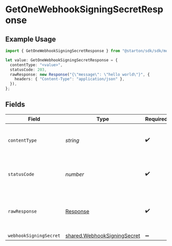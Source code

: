 # GetOneWebhookSigningSecretResponse

## Example Usage

```typescript
import { GetOneWebhookSigningSecretResponse } from "@starton/sdk/sdk/models/operations";

let value: GetOneWebhookSigningSecretResponse = {
  contentType: "<value>",
  statusCode: 203,
  rawResponse: new Response("{\"message\": \"hello world\"}", {
    headers: { "Content-Type": "application/json" },
  }),
};
```

## Fields

| Field                                                                             | Type                                                                              | Required                                                                          | Description                                                                       |
| --------------------------------------------------------------------------------- | --------------------------------------------------------------------------------- | --------------------------------------------------------------------------------- | --------------------------------------------------------------------------------- |
| `contentType`                                                                     | *string*                                                                          | :heavy_check_mark:                                                                | HTTP response content type for this operation                                     |
| `statusCode`                                                                      | *number*                                                                          | :heavy_check_mark:                                                                | HTTP response status code for this operation                                      |
| `rawResponse`                                                                     | [Response](https://developer.mozilla.org/en-US/docs/Web/API/Response)             | :heavy_check_mark:                                                                | Raw HTTP response; suitable for custom response parsing                           |
| `webhookSigningSecret`                                                            | [shared.WebhookSigningSecret](../../../sdk/models/shared/webhooksigningsecret.md) | :heavy_minus_sign:                                                                | N/A                                                                               |